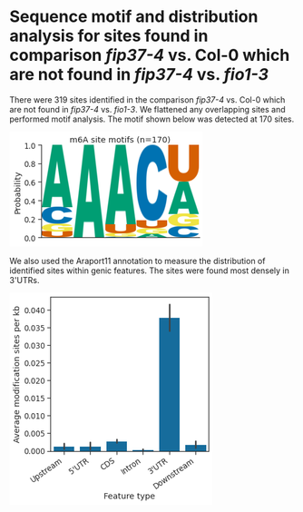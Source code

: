 # Sequence motif and distribution analysis for sites found in comparison *fip37-4* vs. Col-0 which are not found in *fip37-4* vs. *fio1-3*



There were 319 sites identified in the comparison *fip37-4* vs. Col-0 which are not found in *fip37-4* vs. *fio1-3*. We flattened any overlapping sites and performed motif analysis. The motif shown below was detected at 170 sites.




    
![png](fip37_vs_col0__not__fip37_vs_fio1_yanocomp_logos.py_files/fip37_vs_col0__not__fip37_vs_fio1_yanocomp_logos.py_3_1.png)
    



We also used the Araport11 annotation to measure the distribution of identified sites within genic features. The sites were found most densely in 3'UTRs.



    
![png](fip37_vs_col0__not__fip37_vs_fio1_yanocomp_logos.py_files/fip37_vs_col0__not__fip37_vs_fio1_yanocomp_logos.py_4_1.png)
    

